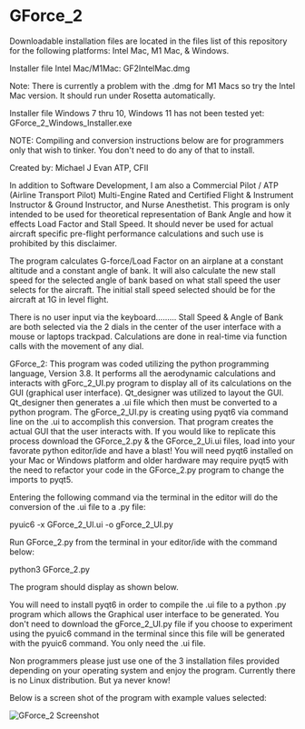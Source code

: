 # GForce_2

Downloadable installation files are located in the files list of this repository for the following platforms:  Intel Mac, M1 Mac, & Windows.

Installer file Intel Mac/M1Mac: GF2IntelMac.dmg

Note: There is currently a problem with the .dmg for M1 Macs so try the Intel Mac version. It should run under Rosetta automatically.

Installer file Windows 7 thru 10, Windows 11 has not been tested yet: GForce_2_Windows_Installer.exe

NOTE: Compiling and conversion instructions below are for programmers only that wish to tinker. You don't need to do any of that to install.

Created by: Michael J Evan ATP, CFII                                                           

In addition to Software Development, I am also a Commercial Pilot / ATP (Airline Transport Pilot) Multi-Engine Rated and
Certified Flight & Instrument Instructor & Ground Instructor, and Nurse Anesthetist. This program is only intended to be used for theoretical representation of Bank Angle and how it effects Load Factor and Stall Speed. It should never be used for actual aircraft specific pre-flight performance calculations and such use is prohibited
by this disclaimer.

The program calculates G-force/Load Factor on an airplane at a constant altitude and a constant angle of bank. It will also calculate the new stall speed for the selected angle of bank based on what stall speed the user selects for the aircraft. The initial stall speed selected should be for the aircraft at 1G in level flight.

There is no user input via the keyboard......... Stall Speed & Angle of Bank are both selected via the 2 dials in the center of the user interface with a mouse or laptops trackpad.  Calculations are done in real-time via function calls with the movement of any dial.

GForce_2: This program was coded utilizing the python programming language, Version 3.8. It performs all the aerodynamic calculations and interacts with gForc_2_UI.py program to display all of its calculations on the GUI (graphical user interface). Qt_designer was utilized to layout the GUI. Qt_designer then generates a .ui file which then must be converted to a python program. The gForce_2_UI.py is creating using pyqt6 via command line on the .ui to accomplish this conversion. That program creates the actual GUI that the user interacts with. If you would like to replicate this process download the GForce_2.py & the GForce_2_Ui.ui files, load into your favorate python editor/ide and have a blast! You will need pyqt6 installed on your Mac or Windows platform and older hardware may require pyqt5 with the need to refactor your code in the GForce_2.py program to change the imports to pyqt5.

Entering the following command via the terminal in the editor will do the conversion of the .ui file to a .py file:

pyuic6 -x GForce_2_UI.ui -o gForce_2_UI.py

Run GForce_2.py from the terminal in your editor/ide with the command below:

python3 GForce_2.py

The program should display as shown below.

You will need to install pyqt6 in order to compile the .ui file to a python .py program which allows the Graphical user interface to be generated. You don't need to download the gForce_2_UI.py file if you choose to experiment using the pyuic6 command in the terminal since this file will be generated with the pyuic6 command. You only need the .ui file.

Non programmers please just use one of the 3 installation files provided depending on your operating system and enjoy the program. Currently there is no Linux distribution. But ya never know!

Below is a screen shot of the program with example values selected:

![GForce_2 Screenshot](https://user-images.githubusercontent.com/49410936/165987633-46618654-ad2a-499e-8179-9ac31cacb54b.png)

